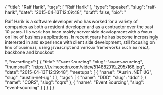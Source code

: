 {
  "title": "Raif Harik",
  "tags": [
    "Raif Harik"
  ],
  "type": "speaker",
  "slug": "raif-harik",
  "date": "2015-04-13T12:09:48",
  "draft": false,
  "bio": "<p>Raif Harik is a software developer who has worked for a variety of companies as both a resident developer and as a contractor over the past 10 years.  His work has been mainly server side development with a focus on line of business applications.  In recent years he has become increasingly interested in and experience with client side development, still focusing on line of business, using javascript and various frameworks such as react, backbone and knockout.</p>",
  "recordings": [
    {
      "title": "Event Sourcing",
      "slug": "event-sourcing",
      "thumbnail": "https://i.vimeocdn.com/video/514882019_295x166.jpg",
      "date": "2015-04-13T12:09:48",
      "meetups": [
        {
          "name": "Austin .NET UG",
          "slug": "austin-net-ug"
        }
      ],
      "tags": [
        {
          "name": "DDD",
          "slug": "ddd"
        },
        {
          "name": "CQRS",
          "slug": "cqrs"
        },
        {
          "name": "Event Sourcing",
          "slug": "event-sourcing"
        }
      ]
    }
  ]
}